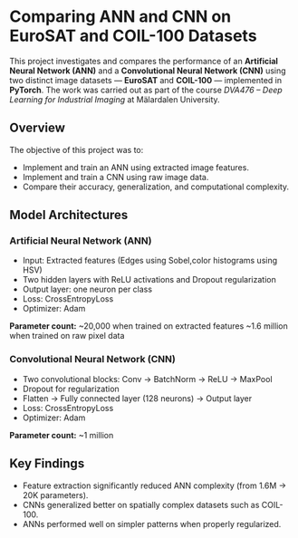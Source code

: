 

# Comparing ANN and CNN on EuroSAT and COIL-100 Datasets

This project investigates and compares the performance of an **Artificial Neural Network (ANN)** and a **Convolutional Neural Network (CNN)** using two distinct image datasets — **EuroSAT** and **COIL-100** — implemented in **PyTorch**.
The work was carried out as part of the course *DVA476 – Deep Learning for Industrial Imaging* at Mälardalen University.


## Overview

The objective of this project was to:

* Implement and train an ANN using extracted image features.
* Implement and train a CNN using raw image data.
* Compare their accuracy, generalization, and computational complexity.


## Model Architectures

### Artificial Neural Network (ANN)

* Input: Extracted features (Edges using Sobel,color histograms using HSV)
* Two hidden layers with ReLU activations and Dropout regularization
* Output layer: one neuron per class
* Loss: CrossEntropyLoss
* Optimizer: Adam

**Parameter count:**
~20,000 when trained on extracted features
~1.6 million when trained on raw pixel data

### Convolutional Neural Network (CNN)

* Two convolutional blocks: Conv → BatchNorm → ReLU → MaxPool
* Dropout for regularization
* Flatten → Fully connected layer (128 neurons) → Output layer
* Loss: CrossEntropyLoss
* Optimizer: Adam

**Parameter count:** ~1 million


## Key Findings

* Feature extraction significantly reduced ANN complexity (from 1.6M → 20K parameters).
* CNNs generalized better on spatially complex datasets such as COIL-100.
* ANNs performed well on simpler patterns when properly regularized.

